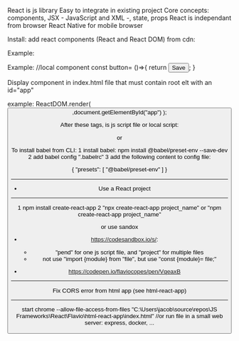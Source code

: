 React  is js library
  Easy to integrate in existing project
  Core concepts: components, JSX - JavaScript and XML -, state, props
  React is independant from browser
  React Native for mobile browser

Install:
add react components (React and React DOM) from cdn:

Example:

<script "https://cdnjs.cloudflare.com/ajax/libs/react/16.7.0-alpha.2/umd/react.development.js" crossorigin></script>
<script src="https://cdnjs.cloudflare.com/ajax/libs/react-dom/16.7.0-alpha.2/umd/react-dom.production.min.js" crossorigin></script>
<script src="https://unpkg.com/babel-standalone@6/babel.min.js"></script>


Example:
  //local component
  const button= ()=>{
    return <button>Save</button>;
  }

Display component in index.html file that must contain root elt with an id="app" 

example:
  ReactDOM.render(
    <button/>,document.getElementById("app")
  );

After these tags, is js script file or local script:

  <script src="app.js"></script>
  or 
  <script>
    //My app
  </script> 

To install babel from CLI:
1 install babel: npm install @babel/preset-env --save-dev 
2 add babel config ".babelrc"
3 add the following content to config file:

  {
      "presets": [
          "@babel/preset-env"
      ]
  }

*************************************************************
* Use a React project 
*************************************************************
 1 npm install create-react-app 
 2 "npx create-react-app project_name" or "npm create-react-app project_name" 
 
or use sandox
 - https://codesandbox.io/s/:
    - "pend" for one js script file, and "project" for multiple files
    - not use "import {module} from "file", but use "const {module}= file;"

 - https://codepen.io/flaviocopes/pen/VqeaxB 

 **************************************************
Fix CORS error from html app (see html-react-app)
**************************************************
start chrome  --allow-file-access-from-files "C:\Users\jacob\source\repos\JS Frameworks\React\Flavio\html-react-app\index.html"
//or run file in a small web server: 
express, docker, ...
